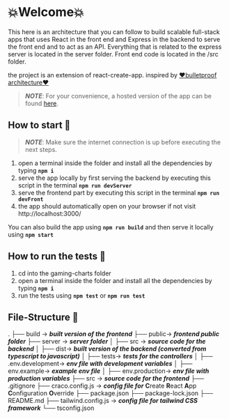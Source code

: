 # 💥Welcome💥

This here is an architecture that you can follow to build scalable full-stack apps that uses React in the front end and Express in the backend to serve the front end and to act as an API.
Everything that is related to the express server is located in the server folder.
Front end code is located in the /src folder.

the project is an extension of react-create-app.
inspired by [❤️bulletproof architecture❤️](https://github.com/santiq/bulletproof-nodejs)

>***NOTE***: For your convenience, a hosted version of the app can be found [here](https://gaming-charts.herokuapp.com/).

## How to start 🚀
>***NOTE***: Make sure the internet connection is up before executing the next steps.

1. open a terminal inside the folder and install all the dependencies by typing **`npm i`**
2. serve the app locally by first serving the backend by executing this script in the terminal **`npm run devServer`**
3. serve the frontend part by executing this script in the terminal **`npm run devFront`**
4. the app should automatically open on your browser if not visit http://localhost:3000/

You can also build the app using **`npm run build`**  and then serve it locally using **`npm start`**

## How to run the tests 🧪

1. cd into the gaming-charts folder  
2. open a terminal inside the folder and install all the dependencies by typing **`npm i`**
3. run the tests using **`npm test`** or **`npm run test`**


## File-Structure 📁
.
├── build -> ***built version of the frontend***
├── public-> ***frontend public folder***
├── server  -> ***server folder***
│   ├── src -> ***source code for the backend***
│   ├── dist-> ***built version of the backend (converted from typescript to javascript)***
│   ├── tests-> ***tests for the controllers***
│   ├── .env.development-> ***env file with development variables***
│   ├── env.example-> ***example env file***
│   ├── env.production-> ***env file with production variables***
├── src -> ***source code for the frontend***
├── .gitignore
├── craco.config.js -> ***config file for*** **C**reate **R**eact **A**pp **C**onfiguration **O**verride
├── package.json
├── package-lock.json
├── README.md
├── tailwind.config.js  -> ***config file for tailwind CSS framework***
└── tsconfig.json